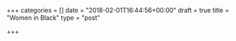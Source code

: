 +++
categories = []
date = "2018-02-01T16:44:56+00:00"
draft = true
title = "Women in Black"
type = "post"

+++

